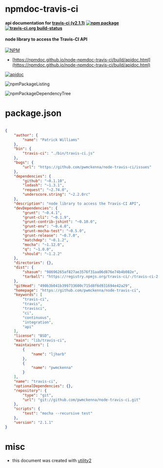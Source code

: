 # npmdoc-travis-ci

#### api documentation for  [travis-ci (v2.1.1)](https://github.com/pwmckenna/node-travis-ci)  [![npm package](https://img.shields.io/npm/v/npmdoc-travis-ci.svg?style=flat-square)](https://www.npmjs.org/package/npmdoc-travis-ci) [![travis-ci.org build-status](https://api.travis-ci.org/npmdoc/node-npmdoc-travis-ci.svg)](https://travis-ci.org/npmdoc/node-npmdoc-travis-ci)

#### node library to access the Travis-CI API

[![NPM](https://nodei.co/npm/travis-ci.png?downloads=true&downloadRank=true&stars=true)](https://www.npmjs.com/package/travis-ci)

- [https://npmdoc.github.io/node-npmdoc-travis-ci/build/apidoc.html](https://npmdoc.github.io/node-npmdoc-travis-ci/build/apidoc.html)

[![apidoc](https://npmdoc.github.io/node-npmdoc-travis-ci/build/screenCapture.buildCi.browser.%252Ftmp%252Fbuild%252Fapidoc.html.png)](https://npmdoc.github.io/node-npmdoc-travis-ci/build/apidoc.html)

![npmPackageListing](https://npmdoc.github.io/node-npmdoc-travis-ci/build/screenCapture.npmPackageListing.svg)

![npmPackageDependencyTree](https://npmdoc.github.io/node-npmdoc-travis-ci/build/screenCapture.npmPackageDependencyTree.svg)



# package.json

```json

{
    "author": {
        "name": "Patrick Williams"
    },
    "bin": {
        "travis-ci": "./bin/travis-ci.js"
    },
    "bugs": {
        "url": "https://github.com/pwmckenna/node-travis-ci/issues"
    },
    "dependencies": {
        "github": "~0.1.10",
        "lodash": "~1.3.1",
        "request": "~2.74.0",
        "underscore.string": "~2.2.0rc"
    },
    "description": "node library to access the Travis-CI API",
    "devDependencies": {
        "grunt": "~0.4.1",
        "grunt-cli": "~0.1.9",
        "grunt-contrib-jshint": "~0.10.0",
        "grunt-env": "~0.4.0",
        "grunt-mocha-test": "~0.5.0",
        "grunt-release": "~0.7.0",
        "matchdep": "~0.1.2",
        "mocha": "~1.12.0",
        "q": "~1.0.0",
        "should": "~1.2.2"
    },
    "directories": {},
    "dist": {
        "shasum": "98696265af827ae3576f31aa06d876e74b4b082e",
        "tarball": "https://registry.npmjs.org/travis-ci/-/travis-ci-2.1.1.tgz"
    },
    "gitHead": "490b3b041b399733600c715d8f6d931694e42a29",
    "homepage": "https://github.com/pwmckenna/node-travis-ci",
    "keywords": [
        "travis-ci",
        "travis",
        "travisci",
        "ci",
        "continuous",
        "integration",
        "api"
    ],
    "license": "BSD",
    "main": "lib/travis-ci",
    "maintainers": [
        {
            "name": "ljharb"
        },
        {
            "name": "pwmckenna"
        }
    ],
    "name": "travis-ci",
    "optionalDependencies": {},
    "repository": {
        "type": "git",
        "url": "git://github.com/pwmckenna/node-travis-ci.git"
    },
    "scripts": {
        "test": "mocha --recursive test"
    },
    "version": "2.1.1"
}
```



# misc
- this document was created with [utility2](https://github.com/kaizhu256/node-utility2)
